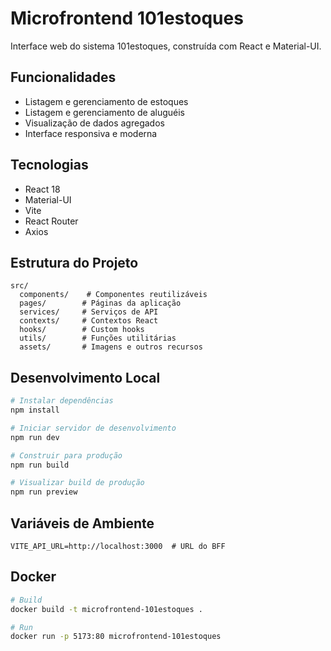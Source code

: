 # Microfrontend 101estoques

Interface web do sistema 101estoques, construída com React e Material-UI.

## Funcionalidades

- Listagem e gerenciamento de estoques
- Listagem e gerenciamento de aluguéis
- Visualização de dados agregados
- Interface responsiva e moderna

## Tecnologias

- React 18
- Material-UI
- Vite
- React Router
- Axios

## Estrutura do Projeto

```
src/
  components/    # Componentes reutilizáveis
  pages/        # Páginas da aplicação
  services/     # Serviços de API
  contexts/     # Contextos React
  hooks/        # Custom hooks
  utils/        # Funções utilitárias
  assets/       # Imagens e outros recursos
```

## Desenvolvimento Local

```bash
# Instalar dependências
npm install

# Iniciar servidor de desenvolvimento
npm run dev

# Construir para produção
npm run build

# Visualizar build de produção
npm run preview
```

## Variáveis de Ambiente

```
VITE_API_URL=http://localhost:3000  # URL do BFF
```

## Docker

```bash
# Build
docker build -t microfrontend-101estoques .

# Run
docker run -p 5173:80 microfrontend-101estoques
```